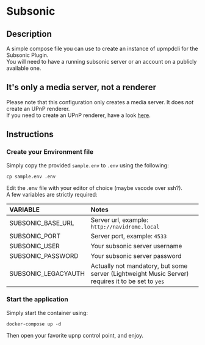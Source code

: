 # Subsonic

## Description

A simple compose file you can use to create an instance of upmpdcli for the Subsonic Plugin.  
You will need to have a running subsonic server or an account on a publicly available one.  

## It's only a media server, not a renderer

Please note that this configuration only creates a media server. It does *not* create an UPnP renderer.  
If you need to create an UPnP renderer, have a look [here](https://github.com/GioF71/audio-tools/tree/main/players/upnp-renderer/upnp-renderer-simple).  

## Instructions

### Create your Environment file

Simply copy the provided `sample.env` to `.env` using the following:

```text
cp sample.env .env
```

Edit the .env file with your editor of choice (maybe vscode over ssh?).  
A few variables are strictly required:

VARIABLE|Notes
:---|:---
SUBSONIC_BASE_URL|Server url, example: `http://navidrome.local`
SUBSONIC_PORT|Server port, example: `4533`
SUBSONIC_USER|Your subsonic server username
SUBSONIC_PASSWORD|Your subsonic server password
SUBSONIC_LEGACYAUTH|Actually not mandatory, but some server (Lightweight Music Server) requires it to be set to `yes`

### Start the application

Simply start the container using:

`docker-compose up -d`

Then open your favorite upnp control point, and enjoy.  
